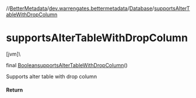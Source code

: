 //[BetterMetadata](../../../index.md)/[dev.warrengates.bettermetadata](../index.md)/[Database](index.md)/[supportsAlterTableWithDropColumn](supports-alter-table-with-drop-column.md)

# supportsAlterTableWithDropColumn

[jvm]\

final [Boolean](https://docs.oracle.com/javase/8/docs/api/java/lang/Boolean.html)[supportsAlterTableWithDropColumn](supports-alter-table-with-drop-column.md)()

Supports alter table with drop column

#### Return
